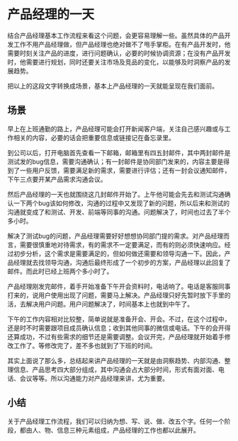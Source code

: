 # 产品经理的一天

结合产品经理基本工作流程来看这个问题，会更容易理解一些。虽然具体的产品开发工作不用产品经理做，但产品经理也绝对做不了甩手掌柜。在有产品开发时，他需要时刻关注产品的进度，进行问题确认，必要的时候协调资源；在没有产品开发时，他需要进行规划，同时还要关注市场及竞品的变化，以能够及时洞察产品的发展趋势。

把以上的这段文字转换成场景，基本上产品经理的一天就能呈现在我们面前。

## 场景

早上在上班通勤的路上，产品经理可能会打开新闻客户端，关注自己感兴趣或与工作相关的内容，必要的话会把重要信息或链接记在备忘录里。

到公司以后，打开电脑首先查看一下邮箱，邮箱里有四五封邮件，其中两封邮件是测试发的bug信息，需要沟通确认；有一封邮件是协同部门发来的，内容主要是得到了一些用户反馈，需要满足新的需求，需要进行评估；还有一封会议通知邮件，下午三点要开某产品需求沟通会议。

然后产品经理的一天也就围绕这几封邮件开始了。上午他可能会先去和测试沟通确认一下两个bug该如何修改，沟通的过程中又发现了新的问题，所以后来和测试的沟通就变成了和测试、开发、前端等同事的沟通。问题解决了，时间也过去了半个多小时。

解决了测试bug的问题，产品经理需要好好想想协同部门提的需求。对产品经理而言，需要很慎重地对待需求，有的需求不一定要满足，而有的则必须快速响应。经过初步分析，这个需求是需要满足的，但如何做还需要和领导沟通一下。因此，产品经理就去找领导沟通，沟通后最终形成了一个初步的方案，产品经理以此回复了邮件。而此时已经上班两个多小时了。

产品经理刚发完邮件，着手开始准备下午开会资料时，电话响了。电话是客服同事打来的，说用户使用出现了问题，需要马上解决。产品经理只好先暂时放下手里的活，去解决用户问题。用户问题解决了，时间基本上也就到中午了。

下午的工作内容相对比较整，简单说就是准备开会、开会。不过，在这个过程中，还是时不时需要跟项目成员确认信息；收到其他同事的微信或电话。下午的会开得还算成功，不过有些需求的细节还是需要调整。会议开完，产品经理就开始着手修改工作了。等修改完了，差不多也就到了下班的时间。

其实上面说了那么多，总结起来讲产品经理的一天就是由洞察趋势、内部沟通、整理信息、产品思考四大部分组成，其中沟通会占大部分时间，形式有面对面、电话、会议等等。所以沟通能力对产品经理来讲，尤为重要。

## 小结

关于产品经理工作流程，我们可以归纳为想、写、说、做、改五个字。任何一个阶段，都由人、物、信息三种元素组成，产品经理的工作也都以此展开。

[1]: https://cloud.tencent.com/developer/news/58741
